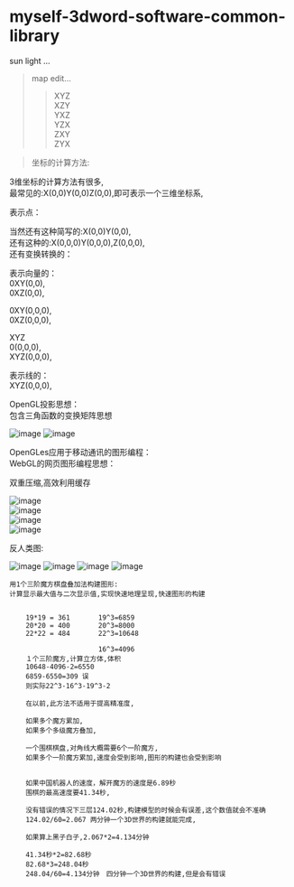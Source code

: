 # myself-3dword-software-common-library


sun light ...

>map edit...            </br>
>>XYZ                   </br>
>>XZY                   </br>
>>YXZ                   </br>
>>YZX                   </br>
>>ZXY                   </br>
>>ZYX                   </br>


>
>坐标的计算方法:
>
3维坐标的计算方法有很多,                                             </br>
最常见的:X(0,0)Y(0,0)Z(0,0),即可表示一个三维坐标系,                    </br>

表示点：                                                            </br>

当然还有这种简写的:X(0,0)Y(0,0),                                      </br>
还有这种的:X(0,0,0)Y(0,0,0),Z(0,0,0),                                 </br>
还有变换转换的：                                                      </br>
                                                                    
表示向量的：                                                         </br>
0XY(0,0),                                                           </br>
0XZ(0,0),                                                           </br>

0XY(0,0,0),                                                         </br>
0XZ(0,0,0),                                                         </br>

XYZ                                                                 </br>
0(0,0,0),                                                           </br>
XYZ(0,0,0),                                                         </br>


表示线的：                                                           </br>
XYZ(0,0,0),                                                         </br>

OpenGL投影思想：                                                     </br>
包含三角函数的变换矩阵思想                                             </br>

![image](https://github.com/qizhoward/myself-3dword-soft-common-library/blob/master/投影与矩阵.png)
![image](https://github.com/qizhoward/myself-3dword-soft-common-library/blob/master/投影与矩阵2.png)

OpenGLes应用于移动通讯的图形编程：                                     </br>
WebGL的网页图形编程思想：                                             </br>




         
双重压缩,高效利用缓存                                                 </br>

![image](https://github.com/qizhoward/myself-3dword-soft-common-library/blob/master/Image/2.PNG)      
![image](https://github.com/qizhoward/myself-3dword-soft-common-library/blob/master/Image/3.PNG)      
![image](https://github.com/qizhoward/myself-3dword-soft-common-library/blob/master/Image/4.PNG)      
![image](https://github.com/qizhoward/myself-3dword-soft-common-library/blob/master/Image/5.PNG) 


反人类图:                                                                       </br>

![image](https://github.com/qizhoward/myself-3dword-soft-common-library/blob/master/Image/透明2.png)
![image](https://github.com/qizhoward/myself-3dword-soft-common-library/blob/master/Image/透明3.png)
![image](https://github.com/qizhoward/myself-3dword-soft-common-library/blob/master/Image/透明4.png)
![image](https://github.com/qizhoward/myself-3dword-soft-common-library/blob/master/Image/透明5.png)

    用1个三阶魔方棋盘叠加法构建图形:
    计算显示最大值与二次显示值,实现快速地理呈现,快速图形的构建
      
      
        19*19 = 361       19^3=6859
        20*20 = 400       20^3=8000
        22*22 = 484       22^3=10648
        
                          16^3=4096
        １个三阶魔方,计算立方体,体积                  
        10648-4096-2=6550
        6859-6550=309 误
        则实际22^3-16^3-19^3-2
        
        在以前,此方法不适用于提高精准度,
        
        如果多个魔方累加,
        如果多个多级魔方叠加,
        
        一个围棋棋盘,对角线大概需要6个一阶魔方,
        如果多个一阶魔方累加,速度会受到影响,图形的构建也会受到影响
        
        
        如果中国机器人的速度，解开魔方的速度是6.89秒
        围棋的最高速度要41.34秒,
        
        没有错误的情况下三层124.02秒,构建模型的时候会有误差,这个数值就会不准确
        124.02/60=2.067 两分钟一个3D世界的构建就能完成,
        
        如果算上黑子白子,2.067*2=4.134分钟 
        
        41.34秒*2=82.68‬秒
        82.68‬*3=248.04‬秒
        248.04/6‬0=4.134分钟　四分钟一个3D世界的构建,但是会有错误
        
        
        
